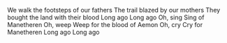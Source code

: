 We walk the footsteps of our fathers
The trail blazed by our mothers
They bought the land with their blood
Long ago
Long ago
Oh, sing
Sing of Manetheren
Oh, weep
Weep for the blood of Aemon
Oh, cry
Cry for Manetheren
Long ago
Long ago
